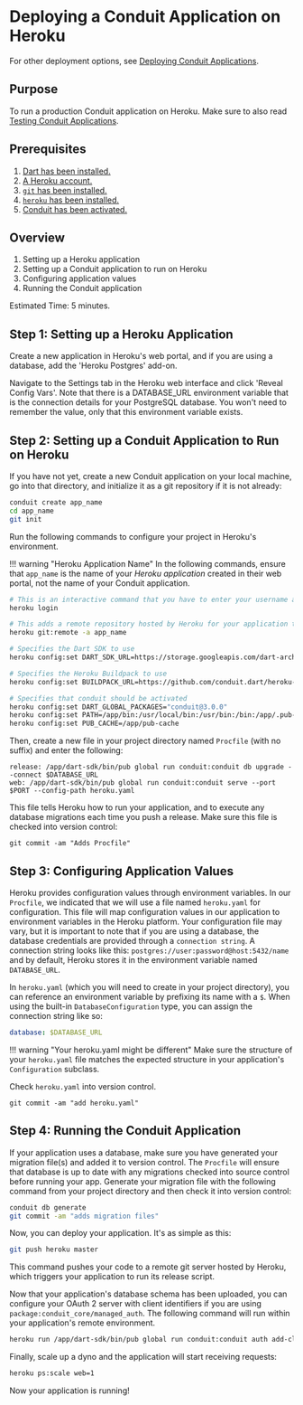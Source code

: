 # Deploying a Conduit Application on Heroku

For other deployment options, see [Deploying Conduit Applications](deploy_heroku.md).

## Purpose

To run a production Conduit application on Heroku. Make sure to also read [Testing Conduit Applications](deploy_heroku.md).

## Prerequisites

1. [Dart has been installed.](https://www.dartlang.org/install)
2. [A Heroku account.](https://signup.heroku.com)
3. [`git` has been installed.](https://git-scm.com/downloads)
4. [`heroku` has been installed.](https://devcenter.heroku.com/articles/heroku-cli)
5. [Conduit has been activated.](deploy_heroku.md)

## Overview

1. Setting up a Heroku application
2. Setting up a Conduit application to run on Heroku
3. Configuring application values
4. Running the Conduit application

Estimated Time: 5 minutes.

## Step 1: Setting up a Heroku Application

Create a new application in Heroku's web portal, and if you are using a database, add the 'Heroku Postgres' add-on.

Navigate to the Settings tab in the Heroku web interface and click 'Reveal Config Vars'. Note that there is a DATABASE\_URL environment variable that is the connection details for your PostgreSQL database. You won't need to remember the value, only that this environment variable exists.

## Step 2: Setting up a Conduit Application to Run on Heroku

If you have not yet, create a new Conduit application on your local machine, go into that directory, and initialize it as a git repository if it is not already:

```bash
conduit create app_name
cd app_name
git init
```

Run the following commands to configure your project in Heroku's environment.

!!! warning "Heroku Application Name" In the following commands, ensure that `app_name` is the name of your _Heroku application_ created in their web portal, not the name of your Conduit application.

```bash
# This is an interactive command that you have to enter your username and password.
heroku login

# This adds a remote repository hosted by Heroku for your application that you push to.
heroku git:remote -a app_name

# Specifies the Dart SDK to use
heroku config:set DART_SDK_URL=https://storage.googleapis.com/dart-archive/channels/stable/release/latest/sdk/dartsdk-linux-x64-release.zip

# Specifies the Heroku Buildpack to use
heroku config:set BUILDPACK_URL=https://github.com/conduit.dart/heroku-buildpack-dart.git

# Specifies that conduit should be activated
heroku config:set DART_GLOBAL_PACKAGES="conduit@3.0.0"
heroku config:set PATH=/app/bin:/usr/local/bin:/usr/bin:/bin:/app/.pub-cache/bin:/app/dart-sdk/bin
heroku config:set PUB_CACHE=/app/pub-cache
```

Then, create a new file in your project directory named `Procfile` \(with no suffix\) and enter the following:

```text
release: /app/dart-sdk/bin/pub global run conduit:conduit db upgrade --connect $DATABASE_URL
web: /app/dart-sdk/bin/pub global run conduit:conduit serve --port $PORT --config-path heroku.yaml
```

This file tells Heroku how to run your application, and to execute any database migrations each time you push a release. Make sure this file is checked into version control:

```text
git commit -am "Adds Procfile"
```

## Step 3: Configuring Application Values

Heroku provides configuration values through environment variables. In our `Procfile`, we indicated that we will use a file named `heroku.yaml` for configuration. This file will map configuration values in our application to environment variables in the Heroku platform. Your configuration file may vary, but it is important to note that if you are using a database, the database credentials are provided through a `connection string`. A connection string looks like this: `postgres://user:password@host:5432/name` and by default, Heroku stores it in the environment variable named `DATABASE_URL`.

In `heroku.yaml` \(which you will need to create in your project directory\), you can reference an environment variable by prefixing its name with a `$`. When using the built-in `DatabaseConfiguration` type, you can assign the connection string like so:

```yaml
database: $DATABASE_URL
```

!!! warning "Your heroku.yaml might be different" Make sure the structure of your `heroku.yaml` file matches the expected structure in your application's `Configuration` subclass.

Check `heroku.yaml` into version control.

```text
git commit -am "add heroku.yaml"
```

## Step 4: Running the Conduit Application

If your application uses a database, make sure you have generated your migration file\(s\) and added it to version control. The `Procfile` will ensure that database is up to date with any migrations checked into source control before running your app. Generate your migration file with the following command from your project directory and then check it into version control:

```bash
conduit db generate
git commit -am "adds migration files"
```

Now, you can deploy your application. It's as simple as this:

```bash
git push heroku master
```

This command pushes your code to a remote git server hosted by Heroku, which triggers your application to run its release script.

Now that your application's database schema has been uploaded, you can configure your OAuth 2 server with client identifiers if you are using `package:conduit_core/managed_auth`. The following command will run within your application's remote environment.

```bash
heroku run /app/dart-sdk/bin/pub global run conduit:conduit auth add-client --id com.app.standard --secret secret --connect \$DATABASE_URL
```

Finally, scale up a dyno and the application will start receiving requests:

```bash
heroku ps:scale web=1
```

Now your application is running!

